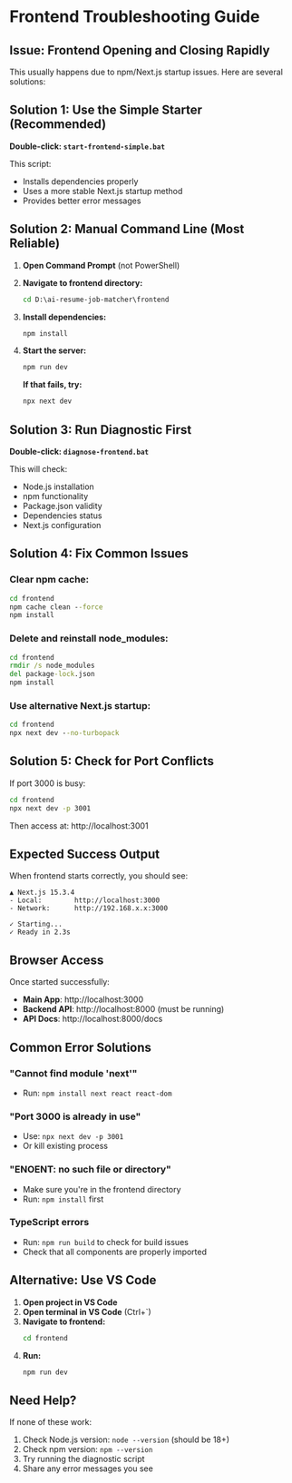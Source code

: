 # Frontend Troubleshooting Guide

## Issue: Frontend Opening and Closing Rapidly

This usually happens due to npm/Next.js startup issues. Here are several solutions:

## Solution 1: Use the Simple Starter (Recommended)

**Double-click: `start-frontend-simple.bat`**

This script:
- Installs dependencies properly
- Uses a more stable Next.js startup method
- Provides better error messages

## Solution 2: Manual Command Line (Most Reliable)

1. **Open Command Prompt** (not PowerShell)
2. **Navigate to frontend directory:**
   ```cmd
   cd D:\ai-resume-job-matcher\frontend
   ```
3. **Install dependencies:**
   ```cmd
   npm install
   ```
4. **Start the server:**
   ```cmd
   npm run dev
   ```
   
   **If that fails, try:**
   ```cmd
   npx next dev
   ```

## Solution 3: Run Diagnostic First

**Double-click: `diagnose-frontend.bat`**

This will check:
- Node.js installation
- npm functionality
- Package.json validity
- Dependencies status
- Next.js configuration

## Solution 4: Fix Common Issues

### Clear npm cache:
```cmd
cd frontend
npm cache clean --force
npm install
```

### Delete and reinstall node_modules:
```cmd
cd frontend
rmdir /s node_modules
del package-lock.json
npm install
```

### Use alternative Next.js startup:
```cmd
cd frontend
npx next dev --no-turbopack
```

## Solution 5: Check for Port Conflicts

If port 3000 is busy:
```cmd
cd frontend
npx next dev -p 3001
```

Then access at: http://localhost:3001

## Expected Success Output

When frontend starts correctly, you should see:
```
▲ Next.js 15.3.4
- Local:        http://localhost:3000
- Network:      http://192.168.x.x:3000

✓ Starting...
✓ Ready in 2.3s
```

## Browser Access

Once started successfully:
- **Main App**: http://localhost:3000
- **Backend API**: http://localhost:8000 (must be running)
- **API Docs**: http://localhost:8000/docs

## Common Error Solutions

### "Cannot find module 'next'"
- Run: `npm install next react react-dom`

### "Port 3000 is already in use"
- Use: `npx next dev -p 3001`
- Or kill existing process

### "ENOENT: no such file or directory"
- Make sure you're in the frontend directory
- Run: `npm install` first

### TypeScript errors
- Run: `npm run build` to check for build issues
- Check that all components are properly imported

## Alternative: Use VS Code

1. **Open project in VS Code**
2. **Open terminal in VS Code** (Ctrl+`)
3. **Navigate to frontend:**
   ```cmd
   cd frontend
   ```
4. **Run:**
   ```cmd
   npm run dev
   ```

## Need Help?

If none of these work:
1. Check Node.js version: `node --version` (should be 18+)
2. Check npm version: `npm --version`
3. Try running the diagnostic script
4. Share any error messages you see

